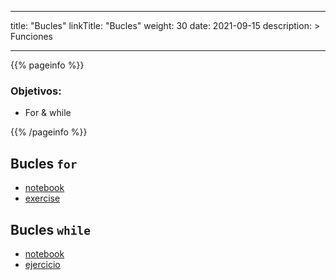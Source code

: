 
---
title: "Bucles"
linkTitle: "Bucles"
weight: 30
date: 2021-09-15
description: >
  Funciones

---

{{% pageinfo %}}
### Objetivos:
* For & while

{{% /pageinfo %}}

## Bucles `for`
* [notebook](https://github.com/lmorillas/learn-python3/blob/master/notebooks/beginner/notebooks/for_loops.ipynb) 
* [exercise](https://github.com/lmorillas/learn-python3/blob/master/notebooks/beginner/exercises/for_loops_exercise.ipynb)

## Bucles `while`
* [notebook](https://github.com/jmportilla/Complete-Python-Bootcamp/blob/master/While%20loops.ipynb)
* [ejercicio](https://github.com/lmorillas/learn-python3/blob/master/notebooks/beginner/exercises/while_exercise.ipynb)